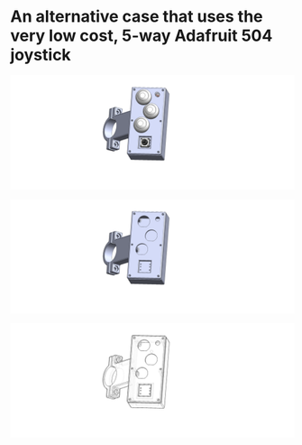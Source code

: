 # An alternative case that uses the very low cost, 5-way Adafruit 504 joystick

![Case for Adafruit low cost joystick](./MB2_Case.PNG)

![Case for Adafruit low cost joystick](MB2_Case_no_components.PNG)

![Case for Adafruit low cost joystick](MB2_Case_wireframe_no_components.PNG)
